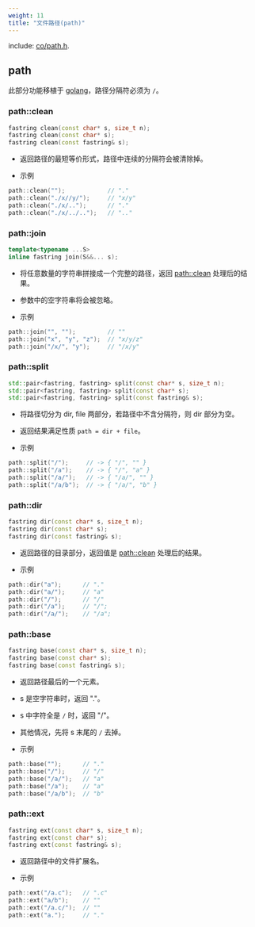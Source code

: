 ```yaml
---
weight: 11
title: "文件路径(path)"
---
```


include: [co/path.h](https://github.com/idealvin/coost/blob/master/include/co/path.h).


## path

此部分功能移植于 [golang](https://github.com/golang/go/blob/master/src/path/path.go)，路径分隔符必须为 `/`。



### path::clean

```cpp
fastring clean(const char* s, size_t n);
fastring clean(const char* s);
fastring clean(const fastring& s);
```

- 返回路径的最短等价形式，路径中连续的分隔符会被清除掉。

- 示例

```cpp
path::clean("");            // "."
path::clean("./x//y/");     // "x/y"
path::clean("./x/..");      // "."
path::clean("./x/../..");   // ".."
```



### path::join

```cpp
template<typename ...S>
inline fastring join(S&&... s);
```

- 将任意数量的字符串拼接成一个完整的路径，返回 [path::clean](#pathclean) 处理后的结果。
- 参数中的空字符串将会被忽略。

- 示例

```cpp
path::join("", "");         // ""
path::join("x", "y", "z");  // "x/y/z"
path::join("/x/", "y");     // "/x/y"
```



### path::split

```cpp
std::pair<fastring, fastring> split(const char* s, size_t n);
std::pair<fastring, fastring> split(const char* s);
std::pair<fastring, fastring> split(const fastring& s);
```

- 将路径切分为 dir, file 两部分，若路径中不含分隔符，则 dir 部分为空。
- 返回结果满足性质 `path = dir + file`。

- 示例

```cpp
path::split("/");     // -> { "/", "" }
path::split("/a");    // -> { "/", "a" }
path::split("/a/");   // -> { "/a/", "" }
path::split("/a/b");  // -> { "/a/", "b" }
```



### path::dir

```cpp
fastring dir(const char* s, size_t n);
fastring dir(const char* s);
fastring dir(const fastring& s);
```

- 返回路径的目录部分，返回值是 [path::clean](#pathclean) 处理后的结果。

- 示例

```cpp
path::dir("a");      // "."
path::dir("a/");     // "a"
path::dir("/");      // "/"
path::dir("/a");     // "/";
path::dir("/a/");    // "/a";
```



### path::base

```cpp
fastring base(const char* s, size_t n);
fastring base(const char* s);
fastring base(const fastring& s);
```

- 返回路径最后的一个元素。
- s 是空字符串时，返回 "."。
- s 中字符全是 `/` 时，返回 "/"。
- 其他情况，先将 s 末尾的 `/` 去掉。

- 示例

```cpp
path::base("");      // "."
path::base("/");     // "/"
path::base("/a/");   // "a"
path::base("/a");    // "a"
path::base("/a/b");  // "b"
```



### path::ext

```cpp
fastring ext(const char* s, size_t n);
fastring ext(const char* s);
fastring ext(const fastring& s);
```

- 返回路径中的文件扩展名。

- 示例

```cpp
path::ext("/a.c");   // ".c"
path::ext("a/b");    // ""
path::ext("/a.c/");  // ""
path::ext("a.");     // "."
```
